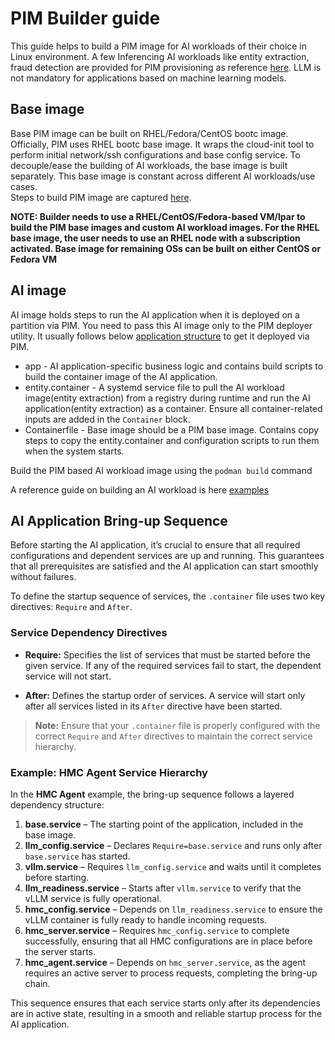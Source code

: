 # PIM Builder guide

This guide helps to build a PIM image for AI workloads of their choice in Linux environment.
A few Inferencing AI workloads like entity extraction, fraud detection are provided for PIM provisioning as reference [here](../examples/). LLM is not mandatory for applications based on machine learning models.

## Base image
Base PIM image can be built on RHEL/Fedora/CentOS bootc image. Officially, PIM uses RHEL bootc base image. It wraps the cloud-init tool to perform initial network/ssh configurations and base config service. To decouple/ease the building of AI workloads, the base image is built separately.
This base image is constant across different AI workloads/use cases.  
Steps to build PIM image are captured [here](../base-image/README.md).

**NOTE: Builder needs to use a RHEL/CentOS/Fedora-based VM/lpar to build the PIM base images and custom AI workload images. For the RHEL base image, the user needs to use an RHEL node with a subscription activated. Base image for remaining OSs can be built on either CentOS or Fedora VM**

## AI image
AI image holds steps to run the AI application when it is deployed on a partition via PIM. You need to pass this AI image only to the PIM deployer utility. It usually follows below [application structure](app_structure.png) to get it deployed via PIM. 

- app - AI application-specific business logic and contains build scripts to build the container image of the AI application.
- entity.container - A systemd service file to pull the AI workload image(entity extraction) from a registry during runtime and run the AI application(entity extraction) as a container. Ensure all container-related inputs are added in the `Container` block.
- Containerfile - Base image should be a PIM base image. Contains copy steps to copy the entity.container and configuration scripts to run them when the system starts.

Build the PIM based AI workload image using the `podman build` command

A reference guide on building an AI workload is here [examples](../examples/README.md)

## AI Application Bring-up Sequence

Before starting the AI application, it’s crucial to ensure that all required configurations and dependent services are up and running. This guarantees that all prerequisites are satisfied and the AI application can start smoothly without failures.

To define the startup sequence of services, the `.container` file uses two key directives: `Require` and `After`.

### Service Dependency Directives

* **Require:**
  Specifies the list of services that must be started before the given service. If any of the required services fail to start, the dependent service will not start.

* **After:**
  Defines the startup order of services. A service will start only after all services listed in its `After` directive have been started.

> **Note:**
> Ensure that your `.container` file is properly configured with the correct `Require` and `After` directives to maintain the correct service hierarchy.

### Example: HMC Agent Service Hierarchy

In the **HMC Agent** example, the bring-up sequence follows a layered dependency structure:

1. **base.service** – The starting point of the application, included in the base image.
2. **llm_config.service** – Declares `Require=base.service` and runs only after `base.service` has started.
3. **vllm.service** – Requires `llm_config.service` and waits until it completes before starting.
4. **llm_readiness.service** – Starts after `vllm.service` to verify that the vLLM service is fully operational.
5. **hmc_config.service** – Depends on `llm_readiness.service` to ensure the vLLM container is fully ready to handle incoming requests.
6. **hmc_server.service** – Requires `hmc_config.service` to complete successfully, ensuring that all HMC configurations are in place before the server starts.
7. **hmc_agent.service** – Depends on `hmc_server.service`, as the agent requires an active server to process requests, completing the bring-up chain.


This sequence ensures that each service starts only after its dependencies are in active state, resulting in a smooth and reliable startup process for the AI application.
